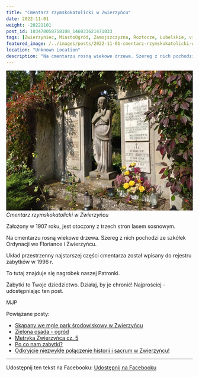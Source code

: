 ```yaml
---
title: "Cmentarz rzymskokatolicki w Zwierzyńcu"
date: 2022-11-01
weight: -20221101
post_id: 103478058758108_146033621471833
tags: [Zwierzyniec, MiastoOgród, Zamojszczyzna, Roztocze, Lubelskie, villarestituta, turystyka, dziedzictwo, zabytki, krajobrazy, cmentarze]
featured_image: /../images/posts/2022-11-01-cmentarz-rzymskokatolicki-wzwierzyncu.jpg
location: "Unknown Location"
description: "Na cmentarzu rosną wiekowe drzewa. Szereg z nich pochodzi ze szkółek Ordynacji we Floriance i Zwierzyńcu...."
---
```


![Cmentarz rzymskokatolicki w Zwierzyńcu](/images/posts/2022-11-01-cmentarz-rzymskokatolicki-wzwierzyncu.jpg)
*Cmentarz rzymskokatolicki w Zwierzyńcu*

Założony w 1907 roku, jest otoczony z trzech stron lasem sosnowym.

Na cmentarzu rosną wiekowe drzewa. Szereg z nich pochodzi ze szkółek Ordynacji we Floriance i Zwierzyńcu.

Układ przestrzenny najstarszej części cmentarza został wpisany do rejestru zabytków w 1996 r.

To tutaj znajduje się nagrobek naszej Patronki.

Zabytki to Twoje dziedzictwo. Działaj, by je chronić!
Najprościej - udostępniając ten post.



MJP

Powiązane posty:
- [Skąpany we mgle park środowiskowy w Zwierzyńcu](/posts/skapany-we-mgle-park-srodowiskowy-w-zwierzyncu)
- [Zielona osada - ogród](/posts/zielona-osada-ogrod)
- [Metryka Zwierzyńca cz. 5](/posts/metryka-zwierzyncacz5)
- [Po co nam zabytki?](/posts/po-co-nam-zabytki)
- [Odkryjcie niezwykłe połączenie historii i sacrum w Zwierzyńcu!](/posts/odkryjcie-niezwykle-polaczenie-historii-i-sacrum)


---

Udostępnij ten tekst na Facebooku:
[Udostępnij na Facebooku](https://www.facebook.com/sharer/sharer.php?u=https://stowarzyszeniewachniewskiej.pl/posts/cmentarz-rzymskokatolicki-wzwierzyncu)

<script type="application/ld+json">
{
  "@context": "https://schema.org",
  "@type": "BlogPosting",
  "headline": "Cmentarz rzymskokatolicki w Zwierzyńcu",
  "datePublished": "2022-11-01",
  "dateModified": "2022-11-01",
  "author": {
    "@type": "Organization",
    "name": "Stowarzyszenie im. Aleksandry Wachniewskiej"
  },
  "publisher": {
    "@type": "Organization",
    "name": "Stowarzyszenie im. Aleksandry Wachniewskiej",
    "logo": {
      "@type": "ImageObject",
      "url": "https://stowarzyszeniewachniewskiej.pl/images/logo/logo.svg"
    }
  },
  "mainEntityOfPage": {
    "@type": "WebPage",
    "@id": "https://stowarzyszeniewachniewskiej.pl/posts/cmentarz-rzymskokatolicki-wzwierzyncu"
  },
  "image": {
    "@type": "ImageObject",
    "url": "https://stowarzyszeniewachniewskiej.pl//images/posts/2022-11-01-cmentarz-rzymskokatolicki-wzwierzyncu.jpg"
  },
  "articleSection": "Dziedzictwo Kulturowe i Zabytki",
  "keywords": "[Zwierzyniec, MiastoOgród, Zamojszczyzna, Roztocze, Lubelskie, villarestituta, turystyka, dziedzictwo, zabytki, krajobrazy, cmentarze]",
  "wordCount": 61,
  "articleBody": "Założony w 1907 roku, jest otoczony z trzech stron lasem sosnowym.\n\nNa cmentarzu rosną wiekowe drzewa. Szereg z nich pochodzi ze szkółek Ordynacji we Floriance i Zwierzyńcu.\n\nUkład przestrzenny najstarszej części cmentarza został wpisany do rejestru zabytków w 1996 r.\n\nTo tutaj znajduje się nagrobek naszej Patronki.\n\nZabytki to Twoje dziedzictwo. Działaj, by je chronić!\nNajprościej - udostępniając ten post.\n\n\n\nMJP",
  "description": "Na cmentarzu rosną wiekowe drzewa. Szereg z nich pochodzi ze szkółek Ordynacji we Floriance i Zwierzyńcu....",
  "copyrightHolder": null
}
</script>
<script type="application/ld+json">
{
  "@context": "https://schema.org",
  "@type": "BreadcrumbList",
  "itemListElement": [
    {
      "@type": "ListItem",
      "position": 1,
      "name": "Home",
      "item": "https://stowarzyszeniewachniewskiej.pl"
    },
    {
      "@type": "ListItem",
      "position": 2,
      "name": "posts",
      "item": "https://stowarzyszeniewachniewskiej.pl/posts"
    },
    {
      "@type": "ListItem",
      "position": 3,
      "name": "Cmentarz rzymskokatolicki w Zwierzyńcu",
      "item": "https://stowarzyszeniewachniewskiej.pl/posts/cmentarz-rzymskokatolicki-wzwierzyncu"
    }
  ]
}
</script>
